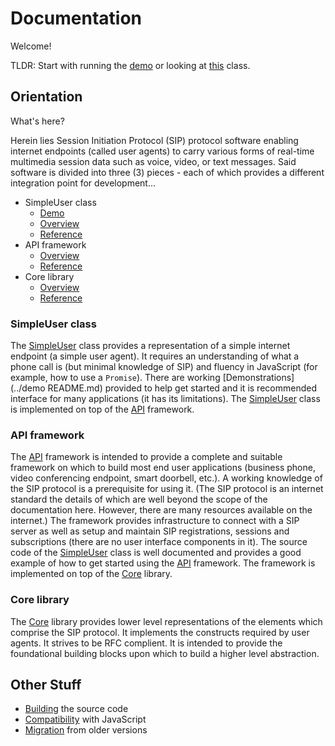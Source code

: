 # Documentation

Welcome!

TLDR: Start with running the [demo](../demo/README.md) or looking at [this](./simple-user.md) class.

## Orientation

What's here?

Herein lies Session Initiation Protocol (SIP) protocol software enabling internet endpoints (called user agents) to carry various forms of real-time multimedia session data such as voice, video, or text messages. Said software is divided into three (3) pieces - each of which provides a different integration point for development...

* SimpleUser class
  * [Demo](../demo/README.md)
  * [Overview](./simple-user.md)
  * [Reference](./simple-user/sip.js.md)
* API framework
  * [Overview](./api.md)
  * [Reference](./api/sip.js.md)
* Core library
  * [Overview](./core.md)
  * [Reference](./core/sip.js.md)

### SimpleUser class

The [SimpleUser](./simple-user.md) class provides a representation of a simple internet endpoint (a simple user agent). It requires an understanding of what a phone call is (but minimal knowledge of SIP) and
fluency in JavaScript (for example, how to use a `Promise`). There are working [Demonstrations](../demo
README.md) provided to help get started and it is recommended interface for many applications (it has its
limitations). The [SimpleUser](./simple-user.md) class is implemented on top of the [API](./api.md)
framework.

### API framework

The [API](./api.md) framework is intended to provide a complete and suitable framework on which to build most end user applications (business phone, video conferencing endpoint, smart doorbell, etc.). A working knowledge of the SIP protocol is a prerequisite for using it. (The SIP protocol is an internet standard the details of which are well beyond the scope of the documentation here. However, there are many resources available on the internet.) The framework provides infrastructure to connect with a SIP server as well as setup and maintain SIP registrations, sessions and subscriptions (there are no user interface components in it). The source code of the [SimpleUser](./simple-user.md) class is well documented and provides a good example of how to get started using the [API](./api.md) framework. The framework is implemented on top of the [Core](./core.md) library.

### Core library

The [Core](./core.md) library provides lower level representations of the elements which comprise the SIP protocol. It implements the constructs required by user agents. It strives to be RFC complient. It is intended to provide the foundational building blocks upon which to build a higher level abstraction.

## Other Stuff
  * [Building](./BUILDING.md) the source code
  * [Compatibility](./compatibility.md) with JavaScript
  * [Migration](./MIGRATION.md) from older versions
